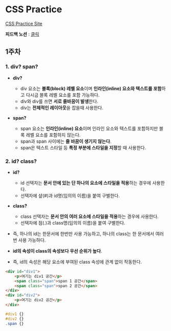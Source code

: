 # CSS Practice

[CSS Practice Site](https://medium.com/better-programming/7-projects-to-practice-html-css-skills-for-beginners-cba7521a45b)

**피드백 노션** : [클릭](https://www.notion.so/homekeeper/CSS-c53c39ba4af1442280aca0e523cac5a9)

## 1주차

### 1. div? span?

  - **div?**

    - div 요소는 **블록(block) 레벨 요소**이며 **인라인(inline) 요소와 텍스트를 포함**하고 다시금 블록 레벨 요소를 포함 가능하다.
    - div와 div를 쓰면 **서로 줄바꿈이 발생**한다.
    - div는 **전체적인 레이아웃**을 잡을때 사용한다.

- **span?**
  - span 요소는 **인라인(inline) 요소**이며 인라인 요소와 텍스트를 포함하지만 블록 레벨 요소를 포함하지 않는다.
  - span과 span 사이에는 **줄 바꿈이 생기지 않는다**.
  - span은 텍스트 스타일 등 **특정 부분에 스타일을 지정**할 때 사용한다.

### 2. id? class?

- **id?**
  - id 선택자는 **문서 안에 있는 단 하나의 요소에 스타일을 적용**하는 경우에 사용한다.
  - 선택자에 샾(#)과 id명(임의의 이름)을 붙여 구별한다.

- **class?**
  - class 선택자는 **문서 안의 여러 요소에 스타일을 적용**하는 경우에 사용한다.
  - 선택자에 점(.)과 class명(임의의 이름)을 붙여 구별한다.
- 즉, 하나의 id는 한문서에 한번만 사용 가능하고, 하나의 class는 한 문서에서 여러번 사용 가능하다.
- **id의 속성이 class의 속성보다 우선 순위가 높다**.
- 즉, id의 속성은 해당 요소에 부여된 class 속성에 관계 없이 작동한다.

```html
<div id="div1">
    <p>여기는 div1 공간</p>    
    <span class="span">span 1 공간</span>
    <span class="span">span 2 공간</span>
</div>
<div id="div2">
    <p>여기는 div2 공간</p>
</div>
```

```css
#div1 {}
#div2 {}
.span {}
```

